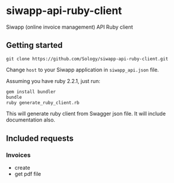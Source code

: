 # siwapp-api-ruby-client
Siwapp (online invoice management) API Ruby client

## Getting started
`git clone https://github.com/Sology/siwapp-api-ruby-client.git`

Change `host` to your Siwapp application in `siwapp_api.json` file.

Assuming you have ruby 2.2.1, just run:

``` bash
gem install bundler
bundle
ruby generate_ruby_client.rb
```

This will generate ruby client from Swagger json file. It will include documentation also.

## Included requests

### Invoices
* create
* get pdf file
